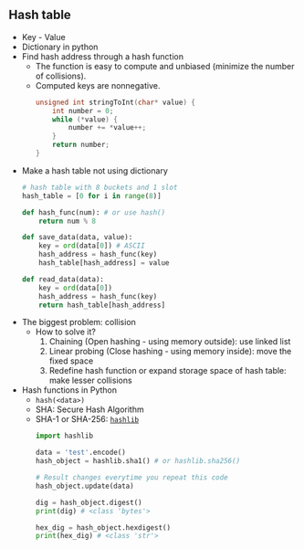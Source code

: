 ## Hash table

- Key - Value
- Dictionary in python
- Find hash address through a hash function
  - The function is easy to compute and unbiased (minimize the number of collisions).
  - Computed keys are nonnegative.
    ```c
    unsigned int stringToInt(char* value) {
        int number = 0;
        while (*value) {
            number += *value++;
        }
        return number;
    }
    ```
- Make a hash table not using dictionary
  ```python
  # hash table with 8 buckets and 1 slot
  hash_table = [0 for i in range(8)]
  
  def hash_func(num): # or use hash()
      return num % 8

  def save_data(data, value):
      key = ord(data[0]) # ASCII
      hash_address = hash_func(key)
      hash_table[hash_address] = value
  
  def read_data(data):
      key = ord(data[0])
      hash_address = hash_func(key)
      return hash_table[hash_address]
  ```
- The biggest problem: collision
  - How to solve it?
    1. Chaining (Open hashing - using memory outside): use linked list
    2. Linear probing (Close hashing - using memory inside): move the fixed space
    3. Redefine hash function or expand storage space of hash table: make lesser collisions
- Hash functions in Python
  - `hash(<data>)`
  - SHA: Secure Hash Algorithm
  - SHA-1 or SHA-256: [`hashlib`](https://docs.python.org/ko/3.10/library/hashlib.html)
    ```python
    import hashlib
    
    data = 'test'.encode()
    hash_object = hashlib.sha1() # or hashlib.sha256()
    
    # Result changes everytime you repeat this code
    hash_object.update(data)
    
    dig = hash_object.digest()
    print(dig) # <class 'bytes'>
    
    hex_dig = hash_object.hexdigest()
    print(hex_dig) # <class 'str'>
    ```

